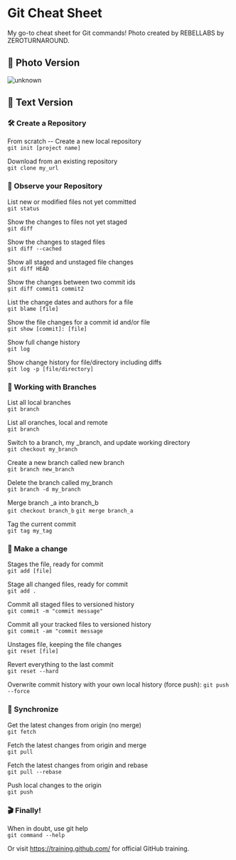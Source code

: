 # Git Cheat Sheet
My go-to cheat sheet for Git commands! Photo created by REBELLABS by ZEROTURNAROUND.

## 📸 Photo Version

![unknown](https://user-images.githubusercontent.com/58148243/172987445-00ecdebf-bea7-4fb4-a0a5-2fb49029015f.jpeg)

## 💭 Text Version

### 🛠 Create a Repository

From scratch -- Create a new local repository
<br>
```git init [project name]```

Download from an existing repository
<br>
```git clone my_url```

### 🔎 Observe your Repository
List new or modified files not yet committed
<br>
```git status```

Show the changes to files not yet staged
<br>
```git diff```

Show the changes to staged files
<br>
```git diff --cached```

Show all staged and unstaged file changes
<br>
```git diff HEAD```

Show the changes between two commit ids
<br>
```git diff commit1 commit2```

List the change dates and authors for a file
<br>
```git blame [file]```

Show the file changes for a commit id and/or file
<br>
```git show [commit]: [file]```

Show full change history
<br>
```git log```

Show change history for file/directory including diffs
<br>
```git log -p [file/directory]```

### 🌴 Working with Branches
List all local branches
<br>
```git branch```

List all oranches, local and remote
<br>
```git branch```

Switch to a branch, my _branch, and update working directory
<br>
```git checkout my_branch```

Create a new branch called new branch
<br>
```git branch new_branch```

Delete the branch called my_branch
<br>
```git branch -d my_branch```

Merge branch _a into branch_b
<br>
```git checkout branch_b```
```git merge branch_a```

Tag the current commit
<br>
```git tag my_tag```

### 👛 Make a change
Stages the file, ready for commit
<br>
```git add [file]```

Stage all changed files, ready for commit
<br>
```git add .```

Commit all staged files to versioned history
<br>
```git commit -m "commit message"```

Commit all your tracked files to versioned history
<br>
```git commit -am "commit message```

Unstages file, keeping the file changes
<br>
```git reset [file]```

Revert everything to the last commit
<br>
```git reset --hard```

Overwrite commit history with your own local history (force push):
```git push --force```

### 🚰 Synchronize
Get the latest changes from origin (no merge)
<br>
```git fetch```

Fetch the latest changes from origin and merge
<br>
```git pull```

Fetch the latest changes from origin and rebase
<br>
```git pull --rebase```

Push local changes to the origin
<br>
```git push```

### 🎬 Finally!
When in doubt, use git help
<br>
```git command --help```

Or visit https://training.github.com/ for official GitHub training.
